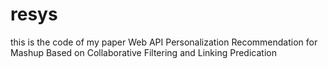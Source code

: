 # resys
this is the code of my paper Web API Personalization Recommendation for Mashup Based on Collaborative Filtering and Linking Predication
